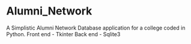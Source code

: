# Alumni_Network
A Simplistic Alumni Network Database application for a college coded in Python.
Front end - Tkinter 
Back end - Sqlite3
